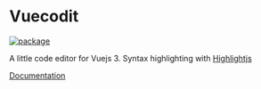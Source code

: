 # Vuecodit

[![package](https://img.shields.io/npm/v/vuecodit)](https://www.npmjs.com/package/vuecodit)

A little code editor for Vuejs 3. Syntax highlighting with [Highlightjs](https://highlightjs.org/)

[Documentation](https://synw.github.io/vuecodit/)
